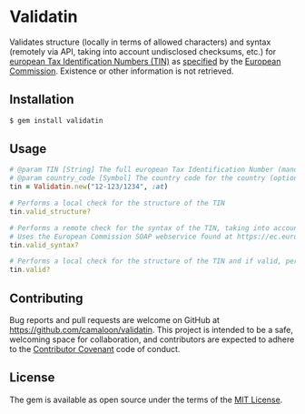 # Validatin

Validates structure (locally in terms of allowed characters) and syntax (remotely via API, taking into account undisclosed checksums, etc.) for [european Tax Identification Numbers (TIN)](https://ec.europa.eu/taxation_customs/business/tax-cooperation-control/administrative-cooperation/tax-identification-numbers-tin_en) as [specified](https://ec.europa.eu/taxation_customs/tin/tinByCountry.html) by the [European Commission](http://ec.europa.eu/).
Existence or other information is not retrieved.

## Installation

```bash
$ gem install validatin
```

## Usage

```ruby
# @param TIN [String] The full european Tax Identification Number (mandatory)
# @param country_code [Symbol] The country code for the country (optional for local structure check `#valid_structure?`) 
tin = Validatin.new("12-123/1234", :at)                    

# Performs a local check for the structure of the TIN
tin.valid_structure?

# Performs a remote check for the syntax of the TIN, taking into account (undisclosed) checksum calculations, etc.
# Uses the European Commission SOAP webservice found at https://ec.europa.eu/taxation_customs/tin/tinRequest.html
tin.valid_syntax?

# Performs a local check for the structure of the TIN and if valid, performs the remote syntax check
tin.valid?
```

## Contributing

Bug reports and pull requests are welcome on GitHub at https://github.com/camaloon/validatin. This project is intended to be a safe, welcoming space for collaboration, and contributors are expected to adhere to the [Contributor Covenant](http://contributor-covenant.org) code of conduct.


## License

The gem is available as open source under the terms of the [MIT License](http://opensource.org/licenses/MIT).
